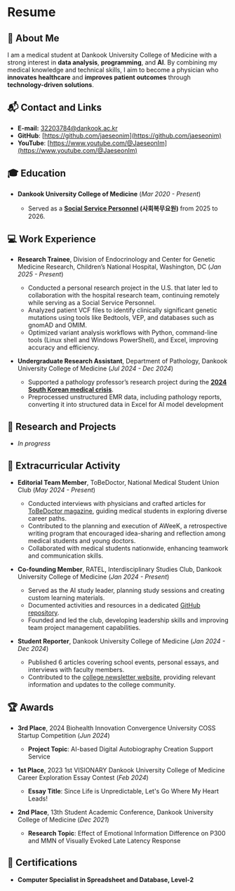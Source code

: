 # Resume

## 🚀 About Me
I am a medical student at Dankook University College of Medicine with a strong interest in **data analysis**, **programming**, and **AI**. By combining my medical knowledge and technical skills, I aim to become a physician who **innovates healthcare** and **improves patient outcomes** through **technology-driven solutions**.

## 📬 Contact and Links
- **E-mail:** [32203784@dankook.ac.kr](mailto:32203784@dankook.ac.kr)
- **GitHub**: [https://github.com/jaeseonim](https://github.com/jaeseonim)
- **YouTube**: [https://www.youtube.com/@JaeseonIm](https://www.youtube.com/@JaeseonIm)

## 🎓 Education
- **Dankook University College of Medicine** (*Mar 2020 - Present*)
  
  - Served as a **[Social Service Personnel](https://en.wikipedia.org/wiki/Social_service_personnel) (사회복무요원)** from 2025 to 2026. 

## 💻 Work Experience
- **Research Trainee**, Division of Endocrinology and Center for Genetic Medicine Research, Children’s National Hospital, Washington, DC (*Jan 2025 - Present*)
  
  - Conducted a personal research project in the U.S. that later led to collaboration with the hospital research team, continuing remotely while serving as a Social Service Personnel.
  - Analyzed patient VCF files to identify clinically significant genetic mutations using tools like Bedtools, VEP, and databases such as gnomAD and OMIM.
  - Optimized variant analysis workflows with Python, command-line tools (Linux shell and Windows PowerShell), and Excel, improving accuracy and efficiency.

- **Undergraduate Research Assistant**, Department of Pathology, Dankook University College of Medicine (*Jul 2024 - Dec 2024*)
  
  - Supported a pathology professor’s research project during the [**2024 South Korean medical crisis**](https://en.wikipedia.org/wiki/2024_South_Korean_medical_crisis).
  - Preprocessed unstructured EMR data, including pathology reports, converting it into structured data in Excel for AI model development

## 🔬 Research and Projects
- *In progress*

## 🌟 Extracurricular Activity
- **Editorial Team Member**, ToBeDoctor, National Medical Student Union Club (*May 2024 - Present*)

  - Conducted interviews with physicians and crafted articles for [ToBeDoctor magazine](https://tobedoctor.net/magazine/), guiding medical students in exploring diverse career paths.
  - Contributed to the planning and execution of AWeeK, a retrospective writing program that encouraged idea-sharing and reflection among medical students and young doctors.
  - Collaborated with medical students nationwide, enhancing teamwork and communication skills.
    
- **Co-founding Member**, RATEL, Interdisciplinary Studies Club, Dankook University College of Medicine (*Jan 2024 - Present*)

  - Served as the AI study leader, planning study sessions and creating custom learning materials.
  - Documented activities and resources in a dedicated [GitHub repository](https://github.com/jaeseonim/AI-Study-Group).
  - Founded and led the club, developing leadership skills and improving team project management capabilities.

- **Student Reporter**, Dankook University College of Medicine (*Jan 2024 - Dec 2024*)

  - Published 6 articles covering school events, personal essays, and interviews with faculty members.
  - Contributed to the [college newsletter website](https://med.dankook.ac.kr/web/med/-47), providing relevant information and updates to the college community.

## 🏆 Awards
- **3rd Place**, 2024 Biohealth Innovation Convergence University COSS Startup Competition (*Jun 2024*)
  
  - **Project Topic**: AI-based Digital Autobiography Creation Support Service
    
- **1st Place**, 2023 1st VISIONARY Dankook University College of Medicine Career Exploration Essay Contest (*Feb 2024*)
  
  - **Essay Title**: Since Life is Unpredictable, Let's Go Where My Heart Leads!
    
- **2nd Place**, 13th Student Academic Conference, Dankook University College of Medicine (*Dec 2021*)
  
  - **Research Topic**: Effect of Emotional Information Difference on P300 and MMN of Visually Evoked Late Latency Response

## 📜 Certifications
- **Computer Specialist in Spreadsheet and Database, Level-2**
